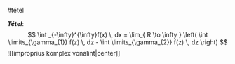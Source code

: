 #tétel

***Tétel***:
$$
\int _{-\infty}^{\infty}f(x) \, dx = \lim_{ R \to \infty } \left( \int \limits_{\gamma_{1}} f(z) \, dz - \int \limits_{\gamma_{2}} f(z) \, dz \right)
$$
![[improprius komplex vonalint|center]]